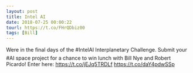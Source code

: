 ```yaml
---
layout: post
title: Intel AI
date: 2018-07-25 00:00:22
tourl: https://t.co/FHrQDbiz00
tags: [Bill]
---
```

Were in the final days of the #IntelAI Interplanetary Challenge. Submit your #AI space project for a chance to win lunch with Bill Nye and Robert Picardo! Enter here: https://t.co/jEJq5TRDLf https://t.co/daY4pdwSSp